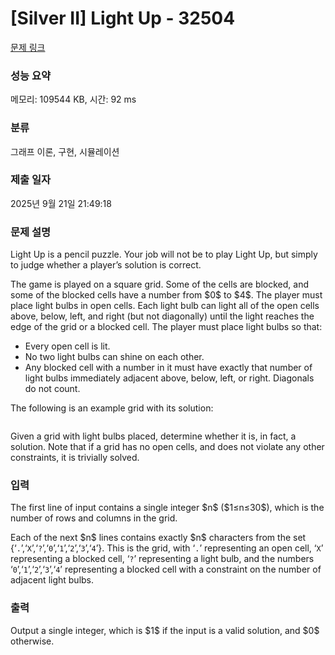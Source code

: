# [Silver II] Light Up - 32504 

[문제 링크](https://www.acmicpc.net/problem/32504) 

### 성능 요약

메모리: 109544 KB, 시간: 92 ms

### 분류

그래프 이론, 구현, 시뮬레이션

### 제출 일자

2025년 9월 21일 21:49:18

### 문제 설명

<p>Light Up is a pencil puzzle. Your job will not be to play Light Up, but simply to judge whether a player’s solution is correct.</p>

<p>The game is played on a square grid. Some of the cells are blocked, and some of the blocked cells have a number from $0$ to $4$. The player must place light bulbs in open cells. Each light bulb can light all of the open cells above, below, left, and right (but not diagonally) until the light reaches the edge of the grid or a blocked cell. The player must place light bulbs so that:</p>

<ul>
	<li>Every open cell is lit.</li>
	<li>No two light bulbs can shine on each other.</li>
	<li>Any blocked cell with a number in it must have exactly that number of light bulbs immediately adjacent above, below, left, or right. Diagonals do not count.</li>
</ul>

<p>The following is an example grid with its solution:</p>

<p style="text-align: center;"><img alt="" src="https://upload.acmicpc.net/18a0de3c-75f7-42c8-965a-9a8b279f5095/-/preview/"></p>

<p>Given a grid with light bulbs placed, determine whether it is, in fact, a solution. Note that if a grid has no open cells, and does not violate any other constraints, it is trivially solved.</p>

### 입력 

 <p>The first line of input contains a single integer $n$ ($1≤n≤30$), which is the number of rows and columns in the grid.</p>

<p>Each of the next $n$ lines contains exactly $n$ characters from the set {‘<code>.</code>’,‘<code>X</code>’,‘<code>?</code>’,‘<code>0</code>’,‘<code>1</code>’,‘<code>2</code>’,‘<code>3</code>’,‘<code>4</code>’}. This is the grid, with ‘<code>.</code>’ representing an open cell, ‘<code>X</code>’ representing a blocked cell, ‘<code>?</code>’ representing a light bulb, and the numbers ‘<code>0</code>’,‘<code>1</code>’,‘<code>2</code>’,‘<code>3</code>’,‘<code>4</code>’ representing a blocked cell with a constraint on the number of adjacent light bulbs.</p>

### 출력 

 <p>Output a single integer, which is $1$ if the input is a valid solution, and $0$ otherwise.</p>

